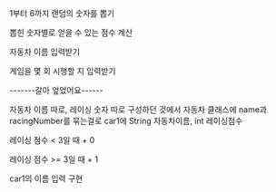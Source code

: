 1부터 6까지 랜덤의 숫자를 뽑기

뽑힌 숫자별로 얻을 수 있는 점수 계산

자동차 이름 입력받기

게임을 몇 회 시행할 지 입력받기

-------갈아 엎었어요------

자동차 이름 따로, 레이싱 숫자 따로 구성하던 것에서 자동차 클래스에 name과 racingNumber를 묶는걸로
car1에 String 자동차이름, int 레이싱점수

레이싱 점수 < 3일 때 + 0

레이싱 점수 >= 3일 때 + 1

car1의 이름 입력 구현